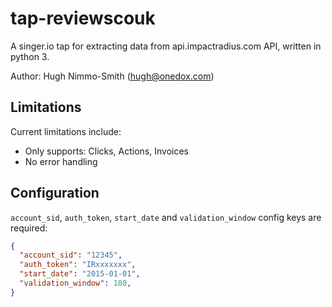 # tap-reviewscouk

A singer.io tap for extracting data from api.impactradius.com API, written in python 3.

Author: Hugh Nimmo-Smith (hugh@onedox.com)

## Limitations

Current limitations include:

- Only supports: Clicks, Actions, Invoices
- No error handling

## Configuration

`account_sid`, `auth_token`, `start_date` and `validation_window` config keys are required:

```json
{
  "account_sid": "12345",
  "auth_token": "IRxxxxxxx",
  "start_date": "2015-01-01",
  "validation_window": 180,
}
```

